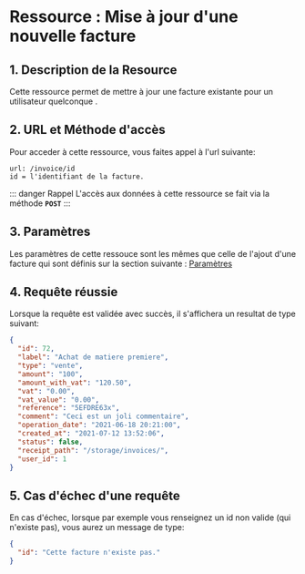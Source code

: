 # Ressource : Mise à jour d'une nouvelle facture

## 1. Description de la Resource

Cette ressource permet de mettre à jour une facture existante pour un utilisateur quelconque .

## 2. URL et Méthode d'accès

Pour acceder à cette ressource, vous faites appel à l'url suivante:

```
url: /invoice/id
id = l'identifiant de la facture.
```

::: danger Rappel
L'accès aux données à cette ressource se fait via la méthode **`POST`**
:::

## 3. Paramètres

Les paramètres de cette ressouce sont les mêmes que celle de l'ajout d'une facture qui sont définis sur la section suivante : [Paramètres](/guide/services/invoice/store#_3-parametres)

## 4. Requête réussie

Lorsque la requête est validée avec succès, il s'affichera un resultat de type suivant:

```json
{
  "id": 72,
  "label": "Achat de matiere premiere",
  "type": "vente",
  "amount": "100",
  "amount_with_vat": "120.50",
  "vat": "0.00",
  "vat_value": "0.00",
  "reference": "5EFDRE63x",
  "comment": "Ceci est un joli commentaire",
  "operation_date": "2021-06-18 20:21:00",
  "created_at": "2021-07-12 13:52:06",
  "status": false,
  "receipt_path": "/storage/invoices/",
  "user_id": 1
}
```

## 5. Cas d'échec d'une requête

En cas d'échec, lorsque par exemple vous renseignez un id non valide (qui n'existe pas), vous aurez un message de type:

```json
{
  "id": "Cette facture n'existe pas."
}
```

